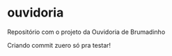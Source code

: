 # ouvidoria
Repositório com o projeto da Ouvidoria de Brumadinho

Criando commit zuero só pra testar!
